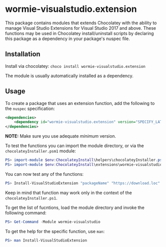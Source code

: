 ﻿# wormie-visualstudio.extension

This package contains modules that extends Chocolatey with the ability to manage Visual Studio Extensions for Visual Studio 2017 and above.
These functions may be used in Chocolatey install/uninstall scripts by declaring this package as a dependency in your package's nuspec file.

## Installation

Install via chocolatey: `choco install wormie-visualstudio.extension`

The module is usually automatically installed as a dependency.

## Usage

To create a package that uses an extension function, add the following to the `nuspec` specification:

```xml
<dependencies>
    <dependency id="wormie-visualstudio.extension" version="SPECIFY_LATEST_VERSION" />
</dependencies>
```

**NOTE:** Make sure you use adequate *minimum* version.

To test the functions you can import the module directory, or via the `chocolateyInstaller.psm1` module:

```powershell
PS> import-module $env:ChocolateyInstall\helpers\chocolateyInstaller.psm1
PS> import-module $env:ChocolateyInstall\extensions\wormie-visualstudio\*.psm1
```

You can now test any of the functions:

```powershell
PS> Install-VisualStudioExtension "packageName" "https://download.loc"
```

Keep in mind that function may work only in the context of the `chocolateyInstaller.ps1`.

To get the list of fucntions, load the module directory and invoke the following command:

```powershell
PS> Get-Command -Module wormie-visualstudio
```

To get the help for the specific function, use `man`:

```powershell
PS> man Install-VisualStudioExtension
```
